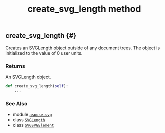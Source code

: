 ﻿---
title: create_svg_length method
second_title: Aspose.SVG for Python via .NET API References
description: 
type: docs
weight: 90
url: /python-net/aspose.svg/svgsvgelement/create_svg_length/
is_root: false
---

## create_svg_length {#}

Creates an SVGLength object outside of any document trees. The object is initialized to the value of 0 user units.


### Returns 


An SVGLength object.


```python
def create_svg_length(self):
    ...
```





### See Also
* module [`aspose.svg`](../../)
* class [`SVGLength`](/svg/python-net/aspose.svg.datatypes/svglength)
* class [`SVGSVGElement`](/svg/python-net/aspose.svg/svgsvgelement)
